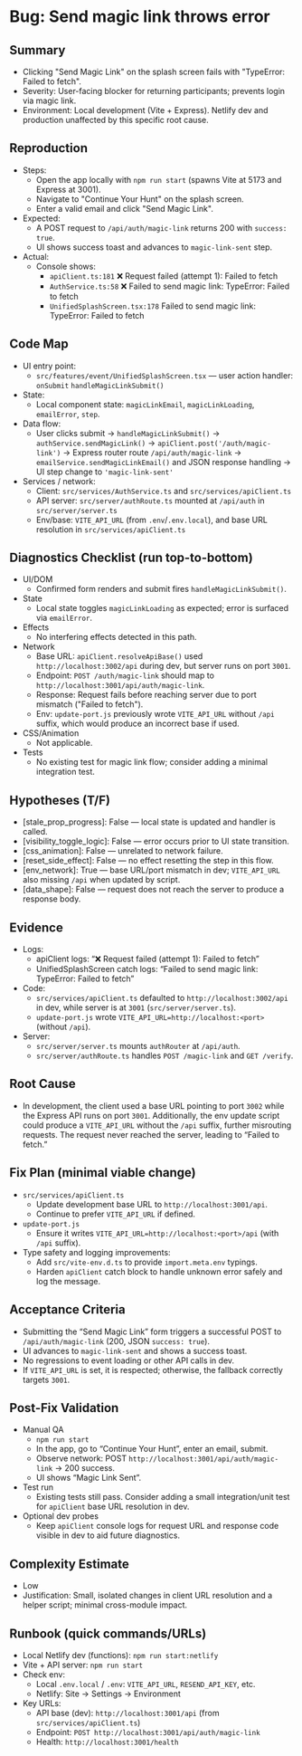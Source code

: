 # Bug: Send magic link throws error

## Summary
- Clicking "Send Magic Link" on the splash screen fails with "TypeError: Failed to fetch".
- Severity: User-facing blocker for returning participants; prevents login via magic link.
- Environment: Local development (Vite + Express). Netlify dev and production unaffected by this specific root cause.

## Reproduction
- Steps:
  - Open the app locally with `npm run start` (spawns Vite at 5173 and Express at 3001).
  - Navigate to "Continue Your Hunt" on the splash screen.
  - Enter a valid email and click "Send Magic Link".
- Expected:
  - A POST request to `/api/auth/magic-link` returns 200 with `success: true`.
  - UI shows success toast and advances to `magic-link-sent` step.
- Actual:
  - Console shows:
    - `apiClient.ts:181` ❌ Request failed (attempt 1): Failed to fetch
    - `AuthService.ts:58` ❌ Failed to send magic link: TypeError: Failed to fetch
    - `UnifiedSplashScreen.tsx:178` Failed to send magic link: TypeError: Failed to fetch

## Code Map
- UI entry point:
  - `src/features/event/UnifiedSplashScreen.tsx` — user action handler: `onSubmit` `handleMagicLinkSubmit()`
- State:
  - Local component state: `magicLinkEmail`, `magicLinkLoading`, `emailError`, `step`.
- Data flow:
  - User clicks submit → `handleMagicLinkSubmit()` → `authService.sendMagicLink()` → `apiClient.post('/auth/magic-link')` → Express router route `/api/auth/magic-link` → `emailService.sendMagicLinkEmail()` and JSON response handling → UI step change to `'magic-link-sent'`
- Services / network:
  - Client: `src/services/AuthService.ts` and `src/services/apiClient.ts`
  - API server: `src/server/authRoute.ts` mounted at `/api/auth` in `src/server/server.ts`
  - Env/base: `VITE_API_URL` (from `.env`/`.env.local`), and base URL resolution in `src/services/apiClient.ts`

## Diagnostics Checklist (run top-to-bottom)
- UI/DOM
  - Confirmed form renders and submit fires `handleMagicLinkSubmit()`.
- State
  - Local state toggles `magicLinkLoading` as expected; error is surfaced via `emailError`.
- Effects
  - No interfering effects detected in this path.
- Network
  - Base URL: `apiClient.resolveApiBase()` used `http://localhost:3002/api` during dev, but server runs on port `3001`.
  - Endpoint: `POST /auth/magic-link` should map to `http://localhost:3001/api/auth/magic-link`.
  - Response: Request fails before reaching server due to port mismatch ("Failed to fetch").
  - Env: `update-port.js` previously wrote `VITE_API_URL` without `/api` suffix, which would produce an incorrect base if used.
- CSS/Animation
  - Not applicable.
- Tests
  - No existing test for magic link flow; consider adding a minimal integration test.

## Hypotheses (T/F)
- [stale_prop_progress]: False — local state is updated and handler is called.
- [visibility_toggle_logic]: False — error occurs prior to UI state transition.
- [css_animation]: False — unrelated to network failure.
- [reset_side_effect]: False — no effect resetting the step in this flow.
- [env_network]: True — base URL/port mismatch in dev; `VITE_API_URL` also missing `/api` when updated by script.
- [data_shape]: False — request does not reach the server to produce a response body.

## Evidence
- Logs:
  - apiClient logs: “❌ Request failed (attempt 1): Failed to fetch”
  - UnifiedSplashScreen catch logs: “Failed to send magic link: TypeError: Failed to fetch”
- Code:
  - `src/services/apiClient.ts` defaulted to `http://localhost:3002/api` in dev, while server is at `3001` (`src/server/server.ts`).
  - `update-port.js` wrote `VITE_API_URL=http://localhost:<port>` (without `/api`).
- Server:
  - `src/server/server.ts` mounts `authRouter` at `/api/auth`.
  - `src/server/authRoute.ts` handles `POST /magic-link` and `GET /verify`.

## Root Cause
- In development, the client used a base URL pointing to port `3002` while the Express API runs on port `3001`. Additionally, the env update script could produce a `VITE_API_URL` without the `/api` suffix, further misrouting requests. The request never reached the server, leading to “Failed to fetch.”

## Fix Plan (minimal viable change)
- `src/services/apiClient.ts`
  - Update development base URL to `http://localhost:3001/api`.
  - Continue to prefer `VITE_API_URL` if defined.
- `update-port.js`
  - Ensure it writes `VITE_API_URL=http://localhost:<port>/api` (with `/api` suffix).
- Type safety and logging improvements:
  - Add `src/vite-env.d.ts` to provide `import.meta.env` typings.
  - Harden `apiClient` catch block to handle unknown error safely and log the message.

## Acceptance Criteria
- Submitting the “Send Magic Link” form triggers a successful POST to `/api/auth/magic-link` (200, JSON `success: true`).
- UI advances to `magic-link-sent` and shows a success toast.
- No regressions to event loading or other API calls in dev.
- If `VITE_API_URL` is set, it is respected; otherwise, the fallback correctly targets `3001`.

## Post-Fix Validation
- Manual QA
  - `npm run start`
  - In the app, go to “Continue Your Hunt”, enter an email, submit.
  - Observe network: POST `http://localhost:3001/api/auth/magic-link` → 200 success.
  - UI shows “Magic Link Sent”.
- Test run
  - Existing tests still pass. Consider adding a small integration/unit test for `apiClient` base URL resolution in dev.
- Optional dev probes
  - Keep `apiClient` console logs for request URL and response code visible in dev to aid future diagnostics.

## Complexity Estimate
- Low
- Justification: Small, isolated changes in client URL resolution and a helper script; minimal cross-module impact.

## Runbook (quick commands/URLs)
- Local Netlify dev (functions): `npm run start:netlify`
- Vite + API server: `npm run start`
- Check env:
  - Local `.env.local` / `.env`: `VITE_API_URL`, `RESEND_API_KEY`, etc.
  - Netlify: Site → Settings → Environment
- Key URLs:
  - API base (dev): `http://localhost:3001/api` (from `src/services/apiClient.ts`)
  - Endpoint: `POST http://localhost:3001/api/auth/magic-link`
  - Health: `http://localhost:3001/health`
